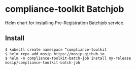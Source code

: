 # compliance-toolkit Batchjob

Helm chart for installing Pre-Registration Batchjob service.

## Install
```console
$ kubectl create namespace “compliance-toolkit
$ helm repo add mosip https://mosip.github.io
$ helm -n compliance-toolkit-batch-job install my-release mosip/compliance-toolkit-batch-job
```
